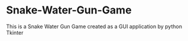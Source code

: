 # Snake-Water-Gun-Game
This is a Snake Water Gun Game created as a GUI application by python Tkinter
